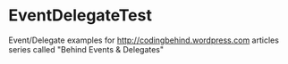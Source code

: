 EventDelegateTest
=================

Event/Delegate examples for http://codingbehind.wordpress.com articles series called "Behind Events &amp; Delegates"